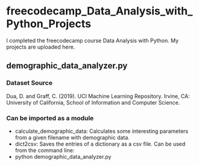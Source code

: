 # freecodecamp_Data_Analysis_with_Python_Projects
I completed the freecodecamp course Data Analysis with Python. My projects are uploaded here.
## demographic_data_analyzer.py
### Dataset Source
Dua, D. and Graff, C. (2019). UCI Machine Learning Repository. Irvine, CA: University of California, School of Information and Computer Science.

### Can be imported as a module
* calculate_demographic_data:  Calculates some interesting parameters from a given filename with demographic data.
* dict2csv: Saves the entries of a dictionary as a csv file.
Can be used from the command line:
* python demographic_data_analyzer.py <filename>

